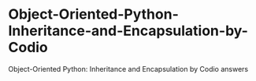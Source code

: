 # Object-Oriented-Python-Inheritance-and-Encapsulation-by-Codio
Object-Oriented Python: Inheritance and Encapsulation by Codio answers
